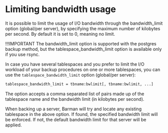# Limiting bandwidth usage

It is possible to limit the usage of I/O bandwidth through the bandwidth_limit option (global/per server), by specifying the maximum number of kilobytes per second. By default it is set to 0, meaning no limit.

!!!IMPORTANT
    The bandwidth_limit option is supported with the postgres backup method, but the tablespace_bandwidth_limit option is available only if you use rsync.

In case you have several tablespaces and you prefer to limit the I/O workload of your backup procedures on one or more tablespaces, you can use the `tablespace_bandwidth_limit` option (global/per server):
```bash
tablespace_bandwidth_limit = tbname:bwlimit[, tbname:bwlimit, ...]
```
The option accepts a comma separated list of pairs made up of the tablespace name and the bandwidth limit (in kilobytes per second).

When backing up a server, Barman will try and locate any existing tablespace in the above option. If found, the specified bandwidth limit will be enforced. If not, the default bandwidth limit for that server will be applied.
